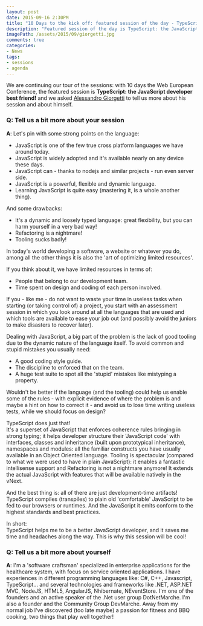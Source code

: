 ```yaml
---
layout: post
date: 2015-09-16 2:30PM
title: "10 Days to the kick off: featured session of the day - TypeScript: the JavaScript developer best friend! by Alessandro Giorgetti"
description: "Featured session of the day is TypeScript: the JavaScript developer best friend! by Alessandro Giorgetti"
imagePath: /assets/2015/09/giorgetti.jpg
comments: true
categories:
- News
tags:
- sessions
- agenda
---
```


We are continuing our tour of the sessions: with 10 days the Web European Conference, the featured session is **TypeScript: the JavaScript developer best friend!** and we asked [Alessandro Giorgetti](http://www.primordialcode.com/) to tell us more about his session and about himself.

### Q: Tell us a bit more about your session
**A**: Let's pin with some strong points on the language:

 - JavaScript is one of the few true cross platform languages we have around today.
 - JavaScript is widely adopted and it's available nearly on any device these days.
 - JavaScript can - thanks to nodejs and similar projects - run even server side.
 - JavaScript is a powerful, flexible and dynamic language.
 - Learning JavaScript is quite easy (mastering it, is a whole another thing).

And some drawbacks:

 - It's a dynamic and loosely typed language: great flexibility, but you can harm yourself in a very bad way!
 - Refactoring is a nightmare!
 - Tooling sucks badly!

In today's world developing a software, a website or whatever you do, among all the other things it is also the 'art of optimizing limited resources'.

If you think about it, we have limited resources in terms of:
 - People that belong to our development team.
 - Time spent on design and coding of each person involved.

If you - like me - do not want to waste your time in useless tasks when starting (or taking control of)  a project, you start with an assessment session in which you look around at all the languages that are used and which tools are available to ease your job out (and possibly avoid the juniors to make disasters to recover later).

Dealing with JavaScript, a big part of the problem is the lack of good tooling due to the dynamic nature of the language itself. To avoid common and stupid mistakes you usually need:
 - A good coding style guide.
 - The discipline to enforced that on the team.
 - A huge test suite to spot all the 'stupid' mistakes like mistyping a property.

Wouldn't be better if the language (and the tooling) could help us enable some of the rules - with explicit evidence of where the problem is and maybe a hint on how to correct it - and avoid us to lose time writing useless tests, while we should focus on design?

TypeScript does just that!  
It's a superset of JavaScript that enforces coherence rules bringing in strong typing; it helps developer structure their 'JavaScript code' with interfaces, classes and inheritance (built upon prototypical inheritance), namespaces and modules: all the familiar constructs you have usually available in an Object Oriented language.
Tooling is spectacular (compared to what we were used to have in plain JavaScript): it enables a fantastic intellisense support and Refactoring is not a nightmare anymore!
It extends the actual JavaScript with features that will be available natively in the vNext.

And the best thing is: all of there are just development-time artifacts! TypeScript compiles (transpiles) to plain old 'comfortable' JavaScript to be fed to our browsers or runtimes. And the JavaScript it emits conform to the highest standards and best practices.

In short:  
TypeScript helps me to be a better JavaScript developer, and it saves me time and headaches along the way. This is why this session will be cool!

### Q: Tell us a bit more about yourself
**A**: I'm a 'software craftsman' specialized in enterprise applications for the healthcare system, with focus on service oriented applications. I have experiences in different programming languages like: C#, C++, Javascript, TypeScript... and several technologies and frameworks like .NET, ASP.NET MVC, NodeJS, HTML5, AngularJS, Nhibernate, NEventStore. I'm one of the founders and an active speaker of the .Net user group DotNetMarche. I'm also a founder and the Community Group DevMarche. Away from my normal job I've discovered (too late maybe) a passion for fitness and BBQ cooking, two things that play well together!
